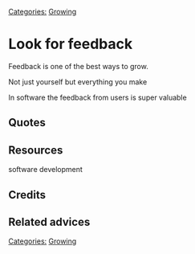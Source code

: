 [Categories:](../Categories/index.md) [Growing](../Categories/Growing.md)
# Look for feedback

Feedback is one of the best ways to grow. 

Not just yourself but everything you make

In software the feedback from users is super valuable

## Quotes

## Resources

software development
## Credits

## Related advices


[Categories:](../Categories/index.md) [Growing](../Categories/Growing.md)
